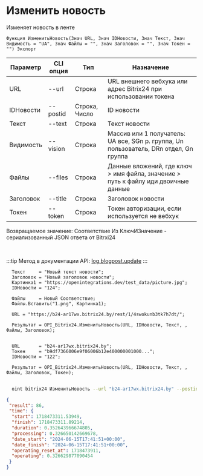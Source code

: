 ﻿---
sidebar_position: 2
---

# Изменить новость
 Изменяет новость в ленте



`Функция ИзменитьНовость(Знач URL, Знач IDНовости, Знач Текст, Знач Видимость = "UA", Знач Файлы = "", Знач Заголовок = "", Знач Токен = "") Экспорт`

  | Параметр | CLI опция | Тип | Назначение |
  |-|-|-|-|
  | URL | --url | Строка | URL внешнего вебхука или адрес Bitrix24 при использовании токена |
  | IDНовости | --postid | Строка, Число | ID новости |
  | Текст | --text | Строка | Текст новости |
  | Видимость | --vision | Строка | Массив или 1 получатель: UA все, SGn р. группа, Un пользователь, DRn отдел, Gn группа |
  | Файлы | --files | Строка | Данные вложений, где ключ > имя файла, значение > путь к файлу иди двоичные данные |
  | Заголовок | --title | Строка | Заголовок новости |
  | Токен | --token | Строка | Токен авторизации, если используется не вебхук |

  
  Возвращаемое значение:   Соответствие Из КлючИЗначение - сериализованный JSON ответа от Bitrxi24

<br/>

:::tip
Метод в документации API: [log.blogpost.update](https://dev.1c-bitrix.ru/rest_help/log/log_blogpost_update.php.php)
:::
<br/>


```bsl title="Пример кода"
  Текст     = "Новый текст новости";
  Заголовок = "Новый заголовок новости";
  Картинка1 = "https://openintegrations.dev/test_data/picture.jpg";
  IDНовости = "124";
  
  Файлы     = Новый Соответствие;
  Файлы.Вставить("1.png", Картинка1);
  
  URL = "https://b24-ar17wx.bitrix24.by/rest/1/4swokunb3tk7h7dt/";
  
  Результат = OPI_Bitrix24.ИзменитьНовость(URL, IDНовости, Текст, , Файлы, Заголовок);
  
  
  URL       = "b24-ar17wx.bitrix24.by";
  Токен     = "b9df7366006e9f06006b12e400000001000...";
  IDНовости = "122";
  
  Результат = OPI_Bitrix24.ИзменитьНовость(URL, IDНовости, Текст, , Файлы, Заголовок, Токен);
```
	


```sh title="Пример команды CLI"
    
  oint bitrix24 ИзменитьНовость --url "b24-ar17wx.bitrix24.by" --postid "122" --text %text% --vision %vision% --files %files% --title %title% --token "b9df7366006e9f06006b12e400000001000..."

```

```json title="Результат"
{
 "result": 86,
 "time": {
  "start": 1718473311.53949,
  "finish": 1718473311.89214,
  "duration": 0.352643966674805,
  "processing": 0.326650142669678,
  "date_start": "2024-06-15T17:41:51+00:00",
  "date_finish": "2024-06-15T17:41:51+00:00",
  "operating_reset_at": 1718473911,
  "operating": 0.326629877090454
 }
}
```
